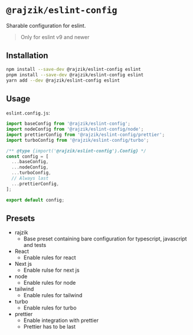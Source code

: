 # `@rajzik/eslint-config`

Sharable configuration for eslint.

> Only for eslint v9 and newer

## Installation

```sh
npm install --save-dev @rajzik/eslint-config eslint
pnpm install --save-dev @rajzik/eslint-config eslint
yarn add --dev @rajzik/eslint-config eslint
```

## Usage

`eslint.config.js`:

```javascript
import baseConfig from '@rajzik/eslint-config';
import nodeConfig from '@rajzik/eslint-config/node';
import prettierConfig from '@rajzik/eslint-config/prettier';
import turboConfig from '@rajzik/eslint-config/turbo';

/** @type {import('@rajzik/eslint-config').Config} */
const config = [
  ...baseConfig,
  ...nodeConfig,
  ...turboConfig,
  // Always last
  ...prettierConfig,
];

export default config;
```

## Presets

- rajzik
  - Base preset containing bare configuration for typescript, javascript and tests
- React
  - Enable rules for react
- Next js
  - Enable rulse for next js
- node
  - Enable rules for node
- tailwind
  - Enable rules for tailwind
- turbo
  - Enable rules for turbo
- prettier
  - Enable integration with prettier
  - Prettier has to be last
